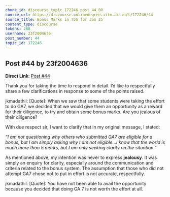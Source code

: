 ```yaml
---
chunk_id: discourse_topic_172246_post_44_00
source_url: https://discourse.onlinedegree.iitm.ac.in/t/172246/44
source_title: Bonus Marks in TDS for Jan 25
content_type: discourse
tokens: 288
username: 23f2004636
post_number: 44
topic_id: 172246
---
```


## Post #44 by 23f2004636

**Direct Link**: [Post #44](https://discourse.onlinedegree.iitm.ac.in/t/172246/44)

Thank you for taking the time to respond in detail. I’d like to respectfully share a few clarifications in response to some of the points raised.

jkmadathil:
[Quote]: 
When we saw that some students were taking the effort to do GA7, we decided that we would give them an opportunity as a reward for their diligence, to try and obtain some bonus marks. Are you jealous of their diligence?

With due respect sir, I want to clarify that in my original message, I stated:

*“I am not questioning why others who submitted GA7 are eligible for a bonus, but I am simply asking why I am not eligible…I know that the world is much more than 5 marks, but I am only seeking clarity on the situation.”*

As mentioned above, my intention was never to express **jealousy**. It was simply an enquiry for clarity, especially around the communication and criteria related to the bonus system. The assumption that those who did not attempt GA7 chose not to put in effort is not accurate, respectfully.

jkmadathil:
[Quote]: 
You have not been able to avail the opportunity because you decided that doing GA 7 is not worth the effort at all.

